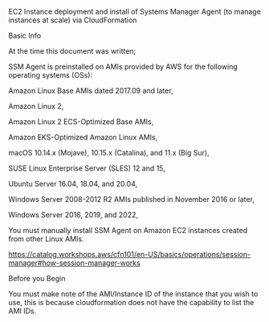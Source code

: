 EC2 Instance deployment and install of Systems Manager Agent (to manage instances at scale) via CloudFormation

Basic Info

At the time this document was written;

SSM Agent is preinstalled on AMIs provided by AWS for the following operating systems (OSs):

Amazon Linux Base AMIs dated 2017.09 and later,

Amazon Linux 2,

Amazon Linux 2 ECS-Optimized Base AMIs,

Amazon EKS-Optimized Amazon Linux AMIs,

macOS 10.14.x (Mojave), 10.15.x (Catalina), and 11.x (Big Sur),

SUSE Linux Enterprise Server (SLES) 12 and 15,

Ubuntu Server 16.04, 18.04, and 20.04,

Windows Server 2008-2012 R2 AMIs published in November 2016 or later,

Windows Server 2016, 2019, and 2022,


You must manually install SSM Agent on Amazon EC2 instances created from other Linux AMIs.

https://catalog.workshops.aws/cfn101/en-US/basics/operations/session-manager#how-session-manager-works


Before you Begin

You must make note of the AMI/Instance ID of the instance that you wish to use, this is because cloudformation does not have the capability to list the AMI IDs.  
